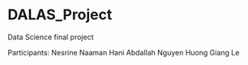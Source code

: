 # DALAS_Project
Data Science final project

Participants:
Nesrine Naaman
Hani Abdallah
Nguyen Huong Giang Le
